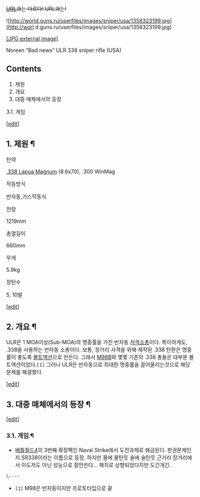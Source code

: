<del>[URL](URL.md)과는 다르다! URL과는!</del>

![http://world.guns.ru/userfiles/images/sniper/usa/1358323199.jpg](http://worl
d.guns.ru/userfiles/images/sniper/usa/1358323199.jpg)

[[JPG external
image]](http://world.guns.ru/userfiles/images/sniper/usa/1358323199.jpg)

  
Noreen “Bad news” ULR 338 sniper rifle (USA)  

## Contents

    

1. 제원 
2. 개요 
3. 대중 매체에서의 등장 
    

3.1. 게임

[[edit](http://rigvedawiki.net/r1/wiki.php/ULR%20338?action=edit&section=1)]

## 1. 제원 ¶

탄약

[.338 Lapua Magnum](.338%20Lapua%20Magnum.md) (8.6x70), .300 WinMag

작동방식

반자동,가스작동식

전장

1219mm

총열길이

660mm

무게

5.9kg

장탄수

5, 10발

[[edit](http://rigvedawiki.net/r1/wiki.php/ULR%20338?action=edit&section=2)]

## 2. 개요 ¶

ULR은 1 MOA이상(Sub-MOA)의 명중률을 가진 반자동
[저격소총](%EC%A0%80%EA%B2%A9%EC%86%8C%EC%B4%9D.md)이다. 특이하게도, .338을 사용하는 반자동
소총이다. 보통, 장거리 사격을 위해 제작된 .338 탄환은 명중률이 좋도록
[볼트액션](%EB%B3%BC%ED%8A%B8%EC%95%A1%EC%85%98.md)으로 만든다. 그래서
[M98B](M98B.md)와 몇몇 기존의 .338 총들은 대부분 볼트액션이었다.`[1]` 그러나 ULR은 반자동으로 최대한 명중률을
끌어올리는것으로 해당 문제를 해결했다.

  

[[edit](http://rigvedawiki.net/r1/wiki.php/ULR%20338?action=edit&section=3)]

## 3. 대중 매체에서의 등장 ¶

  

[[edit](http://rigvedawiki.net/r1/wiki.php/ULR%20338?action=edit&section=4)]

### 3.1. 게임 ¶

  

  * [배틀필드4](%EB%B0%B0%ED%8B%80%ED%95%84%EB%93%9C4.md)의 3번째 확장팩인 Naval Strike에서 도전과제로 해금된다. 판권문제인지 SR338이라는 이름으로 등장. 하지만 물에 물탄듯 술에 술탄듯 근거리 장거리에서 이도저도 아닌 성능으로 잘안쓴다... 패치로 상향되었다지만 도긴개긴.

`\----`

  * `[1]` M98은 반자동이지만 프로토타입으로 끝

